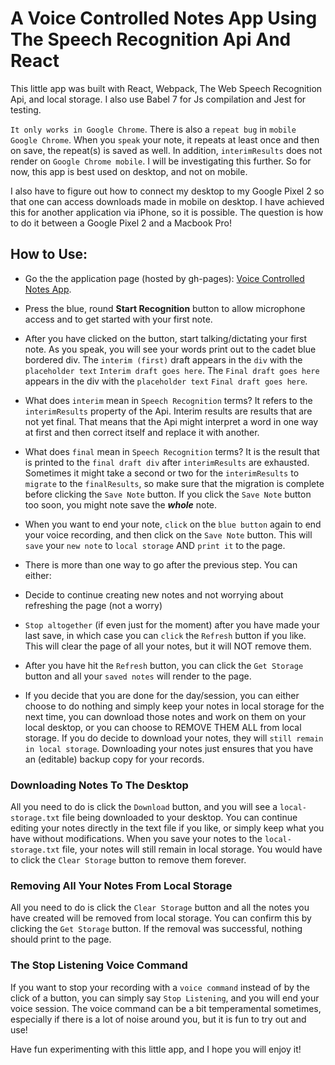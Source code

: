 # A Voice Controlled Notes App Using The Speech Recognition Api And React

This little app was built with React, Webpack, The Web Speech Recognition Api, and local storage. I also use Babel 7 for Js compilation and Jest for testing.

`It only works in Google Chrome`. There is also a `repeat bug` in `mobile Google Chrome`. When you `speak` your note, it repeats at least once and then on save, the repeat(s) is saved as well. In addition, `interimResults` does not render on `Google Chrome mobile`. I will be investigating this further. So for now, this app is best used on desktop, and not on mobile.

I also have to figure out how to connect my desktop to my Google Pixel 2 so that one can access downloads made in mobile on desktop. I have achieved this for another application via iPhone, so it is possible. The question is how to do it between a Google Pixel 2 and a Macbook Pro!

## How to Use:

+ Go the the application page (hosted by gh-pages): [Voice Controlled Notes App](https://interglobalmedia.github.io/speech-to-text-app/).

+ Press the blue, round **Start Recognition** button to allow microphone access and to get started with your first note.

+ After you have clicked on the button, start talking/dictating your first note. As you speak, you will see your words print out to the cadet blue bordered div. The `interim (first)` draft appears in the `div` with the `placeholder text` `Interim draft goes here`. The `Final draft goes here` appears in the div with the `placeholder text` `Final draft goes here`. 

+ What does `interim` mean in `Speech Recognition` terms? It refers to the `interimResults` property of the Api. Interim results are results that are not yet final. That means that the Api might interpret a word in one way at first and then correct itself and replace it with another.

+ What does `final` mean in `Speech Recognition` terms? It is the result that is printed to the `final draft div` after `interimResults` are exhausted. Sometimes it might take a second or two for the `interimResults` to `migrate` to the `finalResults`, so make sure that the migration is complete before clicking the `Save Note` button. If you click the `Save Note` button too soon, you might note save the ***whole*** note.

+ When you want to end your note, `click` on the `blue button` again to end your voice recording, and then click on the `Save Note` button. This will `save` your `new note` to `local storage` AND `print it` to the page.

+ There is more than one way to go after the previous step. You can either:

 + Decide to continue creating new notes and not worrying about refreshing the page (not a worry) 

 + `Stop altogether` (if even just for the moment) after you have made your last save, in which case you can `click` the `Refresh` button if you like. This will clear the page of all your notes, but it will NOT remove them.

+ After you have hit the `Refresh` button, you can click the `Get Storage` button and all your `saved notes` will render to the page.

+ If you decide that you are done for the day/session, you can either choose to do nothing and simply keep your notes in local storage for the next time, you can download those notes and work on them on your local desktop, or you can choose to REMOVE THEM ALL from local storage. If you do decide to download your notes, they will `still remain in local storage`. Downloading your notes just ensures that you have an (editable) backup copy for your records.

### Downloading Notes To The Desktop

All you need to do is click the `Download` button, and you will see a `local-storage.txt` file being downloaded to your desktop. You can continue editing your notes directly in the text file if you like, or simply keep what you have without modifications. When you save your notes to the `local-storage.txt` file, your notes will still remain in local storage.  You would have to click the `Clear Storage` button to remove them forever.

### Removing All Your Notes From Local Storage

All you need to do is click the `Clear Storage` button and all the notes you have created will be removed from local storage. You can confirm this by clicking the `Get Storage` button. If the removal was successful, nothing should print to the page.

### The Stop Listening Voice Command

If you want to stop your recording with a `voice command` instead of by the click of a button, you can simply say `Stop Listening`, and you will end your voice session. The voice command can be a bit temperamental sometimes, especially if there is a lot of noise around you, but it is fun to try out and use!

Have fun experimenting with this little app, and I hope you will enjoy it!
